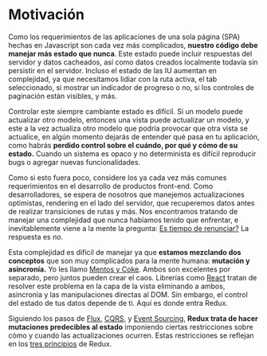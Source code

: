 # Motivación

Como los requerimientos de las aplicaciones de una sola página (SPA) hechas en Javascript son cada vez más complicados, **nuestro código debe manejar más estado que nunca**. Este estado puede incluir respuestas del servidor y datos cacheados, así como datos creados localmente todavía sin persistir en el servidor. Incluso el estado de las IU aumentan en complejidad, ya que necesitamos lidiar con la ruta activa, el tab seleccionado, si mostrar un indicador de progreso o no, si los controles de paginación están visibles, y más.

Controlar este siempre cambiante estado es difícil. Si un modelo puede actualizar otro modelo, entonces una vista puede actualizar un modelo, y este a la vez actualiza otro modelo que podría provocar que otra vista se actualice, en algún momento dejarás de entender qué pasa en tu aplicación, como habrás **perdido control sobre el cuándo, por qué y cómo de su estado.** Cuando un sistema es opaco y no determinista es difícil reproducir bugs o agregar nuevas funcionalidades.

Como si esto fuera poco, considere los ya cada vez más comunes requerimientos en el desarrollo de productos front-end. Como desarrolladores, se espera de nosotros que manejemos actualizaciones optimistas, rendering en el lado del servidor, que recuperemos datos antes de realizar transiciones de rutas y más. Nos encontramos tratando de manejar una complejidad que nunca habíamos tenido que enfrentar, e inevitablemente viene a la mente la pregunta: [Es tiempo de renunciar?](http://www.quirksmode.org/blog/archives/2015/07/stop_pushing_th.html) La respuesta es _no_.

Esta complejidad es difícil de manejar ya que **estamos mezclando dos conceptos** que son muy complicados para la mente humana: **mutación y asincronía.** Yo les llamo [Mentos y Coke](https://en.wikipedia.org/wiki/Diet_Coke_and_Mentos_eruption). Ambos son excelentes por separado, pero juntos pueden crear el caos. Librerías como [React](http://facebook.github.io/react) tratan de resolver este problema en la capa de la vista eliminando a ambos, asincronía y las manipulaciones directas al DOM. Sin embargo, el control del estado de tus datos depende de ti. Aquí es donde entra Redux.

Siguiendo los pasos de [Flux](http://facebook.github.io/flux), [CQRS](http://martinfowler.com/bliki/CQRS.html), y [Event Sourcing](http://martinfowler.com/eaaDev/EventSourcing.html), **Redux trata de hacer mutaciones predecibles al estado** imponiendo ciertas restricciones sobre cómo y cuando las actualizaciones ocurren. Estas restricciones se reflejan en los [tres principios](ThreePrinciples.md) de Redux.
